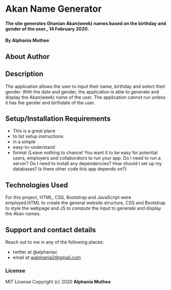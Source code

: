 # Akan Name Generator
#### The site generates Ghanian Akan(week) names based on the birthday and gender of the user., 14 February 2020.
#### By **Alphania Muthee**
## About Author

## Description
The application allows the user to input their name, birthday and select their gender. With the date and gender, the application is able to generate and display the Akan(week) name of the user. The application cannot run unless it has the gender and birthdate of the user.
## Setup/Installation Requirements
* This is a great place
* to list setup instructions
* in a simple
* easy-to-understand
* format
{Leave nothing to chance! You want it to be easy for potential users, employers and collaborators to run your app. Do I need to run a server? Do I need to install any dependencies? How should I set up my databases? Is there other code this app depends on?}
## Technologies Used
For this project, HTML, CSS, Bootstrap and JavaScript were employed.HTML to create the general website structure, CSS and Bootstrap to style the webpage and JS to compute the input to generate and display the Akan names.
## Support and contact details
Reach out to me in any of the following places:
* twitter at @alphaniac
* email at walphania2@gmail.com
### License
MIT License
Copyright (c) 2020 **Alphania Muthee**
